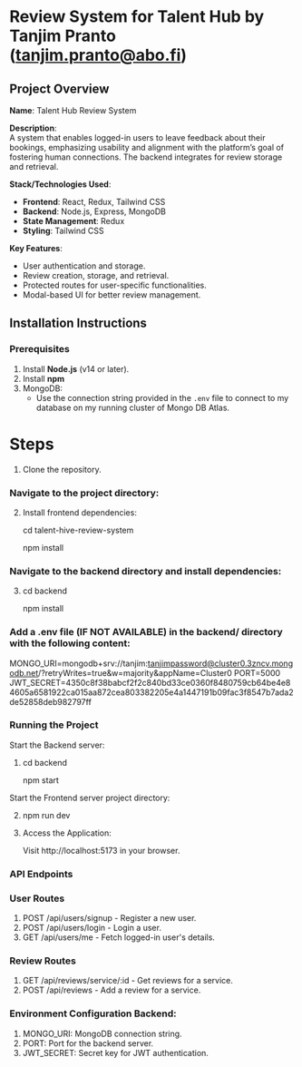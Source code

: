 # Review System for Talent Hub by Tanjim Pranto (tanjim.pranto@abo.fi)

## Project Overview

**Name**: Talent Hub Review System

**Description**:  
A system that enables logged-in users to leave feedback about their bookings, emphasizing usability and alignment with the platform’s goal of fostering human connections. The backend integrates for review storage and retrieval.

**Stack/Technologies Used**:

- **Frontend**: React, Redux, Tailwind CSS
- **Backend**: Node.js, Express, MongoDB
- **State Management**: Redux
- **Styling**: Tailwind CSS

**Key Features**:

- User authentication and storage.
- Review creation, storage, and retrieval.
- Protected routes for user-specific functionalities.
- Modal-based UI for better review management.

## Installation Instructions

### Prerequisites

1. Install **Node.js** (v14 or later).
2. Install **npm**
3. MongoDB:
   - Use the connection string provided in the `.env` file to connect to my database on my running cluster of Mongo DB Atlas.

# Steps

1. Clone the repository.

### Navigate to the project directory:

2. Install frontend dependencies:

   cd talent-hive-review-system

   npm install

### Navigate to the backend directory and install dependencies:

3. cd backend

   npm install

### Add a .env file (IF NOT AVAILABLE) in the backend/ directory with the following content:

MONGO_URI=mongodb+srv://tanjim:tanjimpassword@cluster0.3zncv.mongodb.net/?retryWrites=true&w=majority&appName=Cluster0
PORT=5000
JWT_SECRET=4350c8f38babcf2f2c840bd33ce0360f8480759cb64be4e84605a6581922ca015aa872cea803382205e4a1447191b09fac3f8547b7ada2de52858deb982797ff

### Running the Project

Start the Backend server:

1. cd backend

   npm start

Start the Frontend server project directory:

2. npm run dev

3. Access the Application:

   Visit http://localhost:5173 in your browser.

### API Endpoints

### User Routes

1. POST /api/users/signup - Register a new user.
2. POST /api/users/login - Login a user.
3. GET /api/users/me - Fetch logged-in user's details.

### Review Routes

1. GET /api/reviews/service/:id - Get reviews for a service.
2. POST /api/reviews - Add a review for a service.

### Environment Configuration Backend:

1. MONGO_URI: MongoDB connection string.
2. PORT: Port for the backend server.
3. JWT_SECRET: Secret key for JWT authentication.
